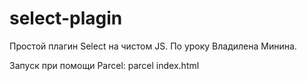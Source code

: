 # select-plagin

Простой плагин Select на чистом JS. По уроку Владилена Минина.

Запуск при помощи Parcel:
  parcel index.html
